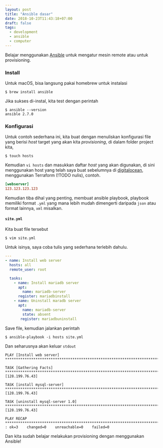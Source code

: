 ```yaml
---
layout: post
title: "Ansible dasar"
date: 2018-10-23T11:43:18+07:00
draft: false
tags:
  - development
  - ansible
  - computer
---
```


Belajar menggunakan [Ansible](https://ansible.com/) untuk mengatur mesin remote atau untuk provisioning.

### Install
Untuk macOS, bisa langsung pakai homebrew untuk instalasi

```shell
$ brew install ansible
```
Jika sukses di-instal, kita test dengan perintah 
```shell
$ ansible --version
ansible 2.7.0
```
<!--more-->

### Konfigurasi
Untuk contoh sederhana ini, kita buat dengan menuliskan konfigurasi file yang berisi *host* target yang akan kita *provisioning*, di dalam folder project kita,
```shell
$ touch hosts
```

Kemudian `vi hosts` dan masukkan daftar *host* yang akan digunakan, di sini menggunakan host yang telah saya buat sebelumnya di [digitalocean](https://m.do.co/c/714b3c32b2e7), menggunakan Terraform (!TODO nulis), contoh.

```ini
[webserver]
123.123.123.123
```
Kemudian tiba dihal yang penting, membuat ansible playbook, playbook memiliki format `.yml` yang mana lebih mudah dimengerti daripada `json` atau format lainnya, `xml` misalkan.

#### `site.yml`
Kita buat file tersebut 
```shell
$ vim site.yml
```
Untuk isinya, saya coba tulis yang sederhana terlebih dahulu.

```YAML
---
- name: Install web server
  hosts: all
  remote_user: root

  tasks:
    - name: Install mariadb server
      apt:
        name: mariadb-server
      register: mariadbinstall
    - name: Uninstall maradb server
      apt:
        name: mariadb-server
        state: absent
       register: mariadbuninstall

```

Save file, kemudian jalankan perintah
```shell
$ ansible-playbook -i hosts site.yml
```

Dan seharusnya akan keluar `stdout`

```shell
PLAY [Install web server] *****************************************************************************************

TASK [Gathering Facts] *****************************************************************************************ok: [128.199.76.43]

TASK [install mysql-server] *****************************************************************************************ok: [128.199.76.43]

TASK [uninstall mysql-server 1.0] *****************************************************************************************ok: [128.199.76.43]

PLAY RECAP *****************************************************************************************128.199.76.43              : ok=3    changed=0    unreachable=0    failed=0
```

Dan kita sudah belajar melakukan provisioning dengan menggunakan Ansible!
